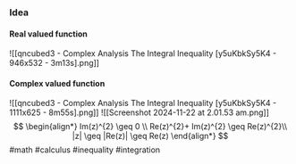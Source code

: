 ### Idea
#### Real valued function
![[qncubed3 - Complex Analysis The Integral Inequality [y5uKbkSy5K4 - 946x532 - 3m13s].png]]
#### Complex valued function
![[qncubed3 - Complex Analysis The Integral Inequality [y5uKbkSy5K4 - 1111x625 - 8m55s].png]]
![[Screenshot 2024-11-22 at 2.01.53 am.png]]
$$
\begin{align*}
Im(z)^{2} \geq 0 \\
Re(z)^{2}+ Im(z)^{2} \geq Re(z)^{2}\\
|z| \geq |Re(z)| \geq Re(z)
\end{align*}
$$
#math #calculus #inequality #integration 



